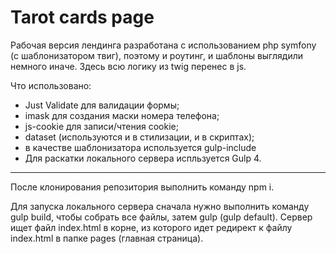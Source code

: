# Tarot cards page

Рабочая версия лендинга разработана с использованием php symfony (с шаблонизатором твиг), поэтому и роутинг, и шаблоны выглядили немного иначе. Здесь всю логику из twig перенес в js.

Что использовано:

- Just Validate для валидации формы;
- imask для создания маски номера телефона;
- js-cookie для записи/чтения cookie;
- dataset (используются и в стилизации, и в скриптах);
- в качестве шаблонизатора используется gulp-include
- Для раскатки локального сервера испльзуется Gulp 4.

___

После клонирования репозитория выполнить команду npm i.

Для запуска локального сервера сначала нужно выполнить команду gulp build, чтобы собрать все файлы, затем gulp (gulp default). Сервер ищет файл index.html в корне, из которого идет редирект к файлу index.html в папке pages (главная страница).
